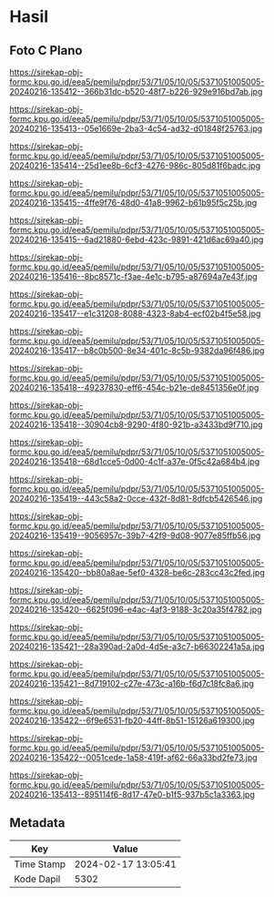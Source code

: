 # Hasil

## Foto C Plano

https://sirekap-obj-formc.kpu.go.id/eea5/pemilu/pdpr/53/71/05/10/05/5371051005005-20240216-135412--366b31dc-b520-48f7-b226-929e916bd7ab.jpg

https://sirekap-obj-formc.kpu.go.id/eea5/pemilu/pdpr/53/71/05/10/05/5371051005005-20240216-135413--05e1669e-2ba3-4c54-ad32-d01848f25763.jpg

https://sirekap-obj-formc.kpu.go.id/eea5/pemilu/pdpr/53/71/05/10/05/5371051005005-20240216-135414--25d1ee8b-6cf3-4276-986c-805d81f6badc.jpg

https://sirekap-obj-formc.kpu.go.id/eea5/pemilu/pdpr/53/71/05/10/05/5371051005005-20240216-135415--4ffe9f76-48d0-41a8-9962-b61b95f5c25b.jpg

https://sirekap-obj-formc.kpu.go.id/eea5/pemilu/pdpr/53/71/05/10/05/5371051005005-20240216-135415--6ad21880-6ebd-423c-9891-421d6ac69a40.jpg

https://sirekap-obj-formc.kpu.go.id/eea5/pemilu/pdpr/53/71/05/10/05/5371051005005-20240216-135416--8bc8571c-f3ae-4e1c-b795-a87694a7e43f.jpg

https://sirekap-obj-formc.kpu.go.id/eea5/pemilu/pdpr/53/71/05/10/05/5371051005005-20240216-135417--e1c31208-8088-4323-8ab4-ecf02b4f5e58.jpg

https://sirekap-obj-formc.kpu.go.id/eea5/pemilu/pdpr/53/71/05/10/05/5371051005005-20240216-135417--b8c0b500-8e34-401c-8c5b-9382da96f486.jpg

https://sirekap-obj-formc.kpu.go.id/eea5/pemilu/pdpr/53/71/05/10/05/5371051005005-20240216-135418--49237830-eff6-454c-b21e-de8451356e0f.jpg

https://sirekap-obj-formc.kpu.go.id/eea5/pemilu/pdpr/53/71/05/10/05/5371051005005-20240216-135418--30904cb8-9290-4f80-921b-a3433bd9f710.jpg

https://sirekap-obj-formc.kpu.go.id/eea5/pemilu/pdpr/53/71/05/10/05/5371051005005-20240216-135418--68d1cce5-0d00-4c1f-a37e-0f5c42a684b4.jpg

https://sirekap-obj-formc.kpu.go.id/eea5/pemilu/pdpr/53/71/05/10/05/5371051005005-20240216-135419--443c58a2-0cce-432f-8d81-8dfcb5426546.jpg

https://sirekap-obj-formc.kpu.go.id/eea5/pemilu/pdpr/53/71/05/10/05/5371051005005-20240216-135419--9056957c-39b7-42f9-9d08-9077e85ffb56.jpg

https://sirekap-obj-formc.kpu.go.id/eea5/pemilu/pdpr/53/71/05/10/05/5371051005005-20240216-135420--bb80a8ae-5ef0-4328-be6c-283cc43c2fed.jpg

https://sirekap-obj-formc.kpu.go.id/eea5/pemilu/pdpr/53/71/05/10/05/5371051005005-20240216-135420--6625f096-e4ac-4af3-9188-3c20a35f4782.jpg

https://sirekap-obj-formc.kpu.go.id/eea5/pemilu/pdpr/53/71/05/10/05/5371051005005-20240216-135421--28a390ad-2a0d-4d5e-a3c7-b66302241a5a.jpg

https://sirekap-obj-formc.kpu.go.id/eea5/pemilu/pdpr/53/71/05/10/05/5371051005005-20240216-135421--8d719102-c27e-473c-a16b-f6d7c18fc8a6.jpg

https://sirekap-obj-formc.kpu.go.id/eea5/pemilu/pdpr/53/71/05/10/05/5371051005005-20240216-135422--6f9e6531-fb20-44ff-8b51-15126a619300.jpg

https://sirekap-obj-formc.kpu.go.id/eea5/pemilu/pdpr/53/71/05/10/05/5371051005005-20240216-135422--0051cede-1a58-419f-af62-66a33bd2fe73.jpg

https://sirekap-obj-formc.kpu.go.id/eea5/pemilu/pdpr/53/71/05/10/05/5371051005005-20240216-135413--895114f6-8d17-47e0-b1f5-937b5c1a3363.jpg


## Metadata

| Key        | Value               |
| ---------- | ------------------- |
| Time Stamp | 2024-02-17 13:05:41 |
| Kode Dapil | 5302                |




